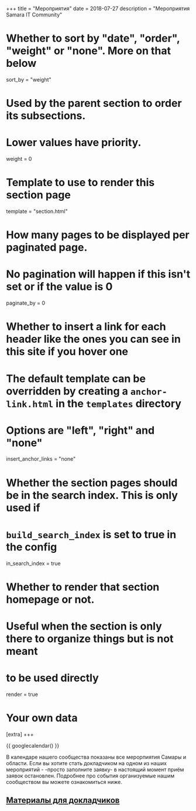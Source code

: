 +++
title = "Мероприятия"
date = 2018-07-27
description = "Мероприятия Samara IT Community"

# Whether to sort by "date", "order", "weight" or "none". More on that below
sort_by = "weight"

# Used by the parent section to order its subsections.
# Lower values have priority.
weight = 0

# Template to use to render this section page
template = "section.html"

# How many pages to be displayed per paginated page.
# No pagination will happen if this isn't set or if the value is 0
paginate_by = 0

# Whether to insert a link for each header like the ones you can see in this site if you hover one
# The default template can be overridden by creating a `anchor-link.html` in the `templates` directory
# Options are "left", "right" and "none"
insert_anchor_links = "none"

# Whether the section pages should be in the search index. This is only used if
# `build_search_index` is set to true in the config
in_search_index = true

# Whether to render that section homepage or not.
# Useful when the section is only there to organize things but is not meant
# to be used directly
render = true

# Your own data
[extra]
+++

{{ googlecalendar() }}

В календаре нашего сообщества показаны все мерорпиятия Самары и области. 
Если вы хотите стать докладчиком на одном из наших мероприятий - -просто заполните заявку- в настоящий момент приём заявок остановлен.
Подробнее про события организуемые нашим сообществом вы можете ознакомиться ниже.

## [Материалы для докладчиков](bootcamp)
